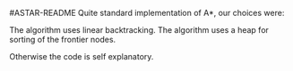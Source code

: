 #ASTAR-README
Quite standard implementation of A*, our choices were:

The algorithm uses linear backtracking.
The algorithm uses a heap for sorting of the frontier nodes.

Otherwise the code is self explanatory.
